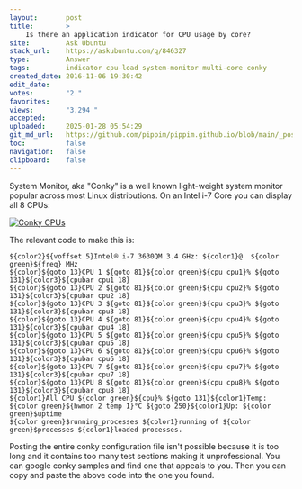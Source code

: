 ```yaml
---
layout:       post
title:        >
    Is there an application indicator for CPU usage by core?
site:         Ask Ubuntu
stack_url:    https://askubuntu.com/q/846327
type:         Answer
tags:         indicator cpu-load system-monitor multi-core conky
created_date: 2016-11-06 19:30:42
edit_date:    
votes:        "2 "
favorites:    
views:        "3,294 "
accepted:     
uploaded:     2025-01-28 05:54:29
git_md_url:   https://github.com/pippim/pippim.github.io/blob/main/_posts/2016/2016-11-06-Is-there-an-application-indicator-for-CPU-usage-by-core_.md
toc:          false
navigation:   false
clipboard:    false
---
```


System Monitor, aka "Conky" is a well known light-weight system monitor popular across most Linux distributions. On an Intel i-7 Core you can display all 8 CPUs:

[![Conky CPUs][1]][1]

The relevant code to make this is:

``` 
${color2}${voffset 5}Intel® i-7 3630QM 3.4 GHz: ${color1}@  ${color green}${freq} MHz   
${color}${goto 13}CPU 1 ${goto 81}${color green}${cpu cpu1}% ${goto 131}${color3}${cpubar cpu1 18}
${color}${goto 13}CPU 2 ${goto 81}${color green}${cpu cpu2}% ${goto 131}${color3}${cpubar cpu2 18}
${color}${goto 13}CPU 3 ${goto 81}${color green}${cpu cpu3}% ${goto 131}${color3}${cpubar cpu3 18}
${color}${goto 13}CPU 4 ${goto 81}${color green}${cpu cpu4}% ${goto 131}${color3}${cpubar cpu4 18}
${color}${goto 13}CPU 5 ${goto 81}${color green}${cpu cpu5}% ${goto 131}${color3}${cpubar cpu5 18}
${color}${goto 13}CPU 6 ${goto 81}${color green}${cpu cpu6}% ${goto 131}${color3}${cpubar cpu6 18}
${color}${goto 13}CPU 7 ${goto 81}${color green}${cpu cpu7}% ${goto 131}${color3}${cpubar cpu7 18}
${color}${goto 13}CPU 8 ${goto 81}${color green}${cpu cpu8}% ${goto 131}${color3}${cpubar cpu8 18}
${color1}All CPU ${color green}${cpu}% ${goto 131}${color1}Temp: ${color green}${hwmon 2 temp 1}°C ${goto 250}${color1}Up: ${color green}$uptime
${color green}$running_processes ${color1}running of ${color green}$processes ${color1}loaded processes.
```

  [1]: https://pippim.github.io/assets/img/posts/2016/eH0Ku.png

Posting the entire conky configuration file isn't possible because it is too long and it contains too many test sections making it unprofessional. You can google conky samples and find one that appeals to you. Then you can copy and paste the above code into the one you found.
